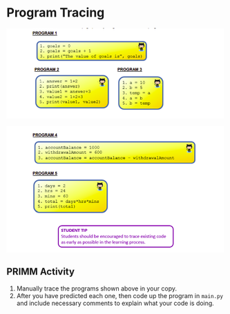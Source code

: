 # Program Tracing  

![image](image.png)

![image](image_2.png)

  ## PRIMM Activity 
  1. Manually trace the programs shown above in your copy.
  2. After you have predicted each one, then code up the program in ``main.py`` and include necessary comments to explain what your code is doing.


  

